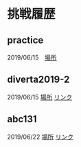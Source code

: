 # 挑戦履歴

## practice
2019/06/15　[場所](./practice/a)

## diverta2019-2
2019/06/15 [場所](./diverta2019-2) [リンク](https://atcoder.jp/contests/diverta2019-2)

## abc131
2019/06/22 [場所](./abc131) [リンク](https://atcoder.jp/contests/abc131)
